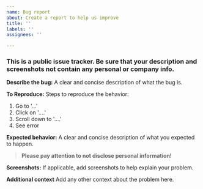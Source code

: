 ```yaml
---
name: Bug report
about: Create a report to help us improve
title: ''
labels: ''
assignees: ''

---
```

### This is a public issue tracker. Be sure that your description and screenshots not contain any personal or company info.


**Describe the bug:**
A clear and concise description of what the bug is.

**To Reproduce:**
Steps to reproduce the behavior:
1. Go to '...'
2. Click on '....'
3. Scroll down to '....'
4. See error

**Expected behavior:**
A clear and concise description of what you expected to happen.

> **Please pay attention to not disclose personal information!**

**Screenshots:**
If applicable, add screenshots to help explain your problem.

**Additional context**
Add any other context about the problem here.
